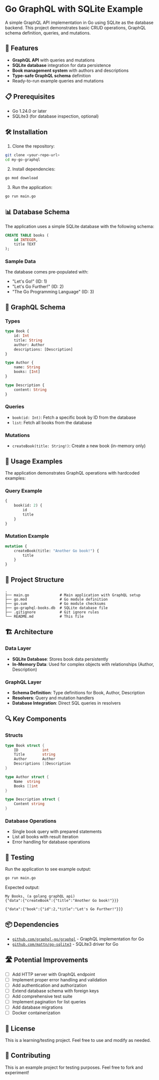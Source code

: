 # Go GraphQL with SQLite Example

A simple GraphQL API implementation in Go using SQLite as the database backend. This project demonstrates basic CRUD operations, GraphQL schema definition, queries, and mutations.

## 🚀 Features

- **GraphQL API** with queries and mutations
- **SQLite database** integration for data persistence
- **Book management system** with authors and descriptions
- **Type-safe GraphQL schema** definition
- Ready-to-run example queries and mutations

## 📋 Prerequisites

- Go 1.24.0 or later
- SQLite3 (for database inspection, optional)

## 🛠️ Installation

1. Clone the repository:
```bash
git clone <your-repo-url>
cd my-go-graphql
```

2. Install dependencies:
```bash
go mod download
```

3. Run the application:
```bash
go run main.go
```

## 📊 Database Schema

The application uses a simple SQLite database with the following schema:

```sql
CREATE TABLE books (
    id INTEGER,
    title TEXT
);
```

### Sample Data
The database comes pre-populated with:
- "Let's Go!" (ID: 1)
- "Let's Go Further!" (ID: 2) 
- "The Go Programming Language" (ID: 3)

## 🔧 GraphQL Schema

### Types

```graphql
type Book {
    id: Int
    title: String
    author: Author
    descriptions: [Description]
}

type Author {
    name: String
    books: [Int]
}

type Description {
    content: String
}
```

### Queries

- `book(id: Int)`: Fetch a specific book by ID from the database
- `list`: Fetch all books from the database

### Mutations

- `createBook(title: String!)`: Create a new book (in-memory only)

## 🚦 Usage Examples

The application demonstrates GraphQL operations with hardcoded examples:

### Query Example
```graphql
{
    book(id: 2) {
        id
        title
    }
}
```

### Mutation Example
```graphql
mutation {
    createBook(title: "Another Go book!") {
        title
    }
}
```

## 📁 Project Structure

```
.
├── main.go              # Main application with GraphQL setup
├── go.mod               # Go module definition
├── go.sum               # Go module checksums
├── go-graphql-books.db  # SQLite database file
├── .gitignore           # Git ignore rules
└── README.md            # This file
```

## 🏗️ Architecture

### Data Layer
- **SQLite Database**: Stores book data persistently
- **In-Memory Data**: Used for complex objects with relationships (Author, Description)

### GraphQL Layer
- **Schema Definition**: Type definitions for Book, Author, Description
- **Resolvers**: Query and mutation handlers
- **Database Integration**: Direct SQL queries in resolvers

## 🔍 Key Components

### Structs
```go
type Book struct {
    ID           int
    Title        string
    Author       Author
    Descriptions []Description
}

type Author struct {
    Name  string
    Books []int
}

type Description struct {
    Content string
}
```

### Database Operations
- Single book query with prepared statements
- List all books with result iteration
- Error handling for database operations

## 🧪 Testing

Run the application to see example output:

```bash
go run main.go
```

Expected output:
```
My Books, (a golang graphQL api)
{"data":{"createBook":{"title":"Another Go book!"}}}

{"data":{"book":{"id":2,"title":"Let's Go Further!"}}}
```

## 📦 Dependencies

- [`github.com/graphql-go/graphql`](https://github.com/graphql-go/graphql) - GraphQL implementation for Go
- [`github.com/mattn/go-sqlite3`](https://github.com/mattn/go-sqlite3) - SQLite3 driver for Go

## 🛣️ Potential Improvements

- [ ] Add HTTP server with GraphQL endpoint
- [ ] Implement proper error handling and validation
- [ ] Add authentication and authorization
- [ ] Extend database schema with foreign keys
- [ ] Add comprehensive test suite
- [ ] Implement pagination for list queries
- [ ] Add database migrations
- [ ] Docker containerization

## 📄 License

This is a learning/testing project. Feel free to use and modify as needed.

## 🤝 Contributing

This is an example project for testing purposes. Feel free to fork and experiment!